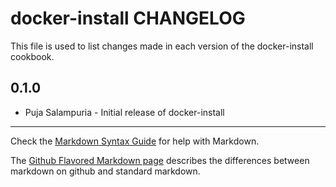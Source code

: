 docker-install CHANGELOG
========================

This file is used to list changes made in each version of the docker-install cookbook.

0.1.0
-----
- Puja Salampuria - Initial release of docker-install

- - -
Check the [Markdown Syntax Guide](http://daringfireball.net/projects/markdown/syntax) for help with Markdown.

The [Github Flavored Markdown page](http://github.github.com/github-flavored-markdown/) describes the differences between markdown on github and standard markdown.
